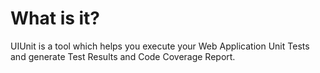# What is it?
UIUnit is a tool which helps you execute your Web Application Unit Tests and generate Test Results and Code Coverage Report.
